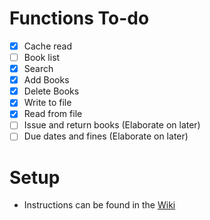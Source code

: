 # Functions To-do

- [x] Cache read
- [ ] Book list
- [x] Search
- [x] Add Books
- [x] Delete Books
- [x] Write to file
- [x] Read from file
- [ ] Issue and return books (Elaborate on later)
- [ ] Due dates and fines (Elaborate on later)

# Setup
- Instructions can be found in the <a href="https://github.com/npmaharaj1/library-management-system/wiki">Wiki<a>
